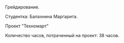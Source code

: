 Грейдирование.

Студентка: Балахнина Маргарита.

Проект "Техномарт"

Количество часов, потраченный на проект: 38 часов.
